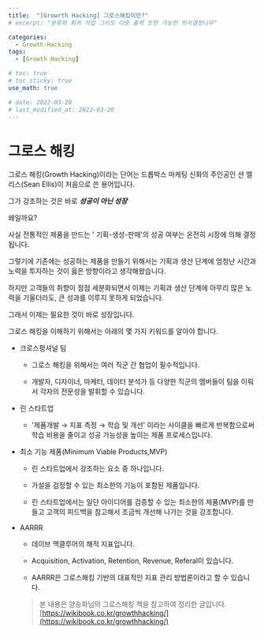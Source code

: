 ```yaml
---
title:  "[Growrth Hacking] 그로스해킹이란?"
# excerpt: "분류와 회귀 작업 그리도 다중 출력 또한 가능한 의사결정나무"

categories:
  - Growth-Hacking
tags:
  - [Growth Hacking]

# toc: true
# toc_sticky: true
use_math: true

# date: 2022-03-20
# last_modified_at: 2022-03-20
---
```

# 그로스 해킹
그로스 해킹(Growth Hacking)이라는 단어는 드롭박스 마케팅 신화의 주인공인 션 엘리스(Sean Ellis)이 처음으로 쓴 용어입니다. 

그가 강조하는 것은 바로 ***성공이 아닌 성장***

왜일까요?

사실 전통적인 제품을 만드는 ' 기획-생성-판매'의 성공 여부는 온전히 시장에 의해 결정됩니다. 

그렇기에 기존에는 성공하는 제품을 만들기 위해서는 기획과 생산 단계에 엄청난 시간과 노력을 투자하는 것이 옳은 방향이라고 생각해왔습니다.

하지만 고객들의 취향이 점점 세분화되면서 이제는 기획과 생산 단계에 아무리 많은 노력을 기울더라도, 큰 성과를 이루지 못하게 되었습니다. 

그래서 이제는 필요한 것이 바로 성장입니다. 

그로스 해킹을 이해하기 위해서는 아래의 몇 가지 키워드를 알아야 합니다.



- 크로스펑셔널 팀
    
    - 그로스 해킹을 위해서는 여러 직군 간 협업이 필수적입니다. 
    
    - 개발자, 디자이너, 마케터, 데이터 분석가 등 다양한 직군의 멤버들이 팀을 이뤄서 각자의 전문성을 발휘할 수 있습니다.
    
- 린 스타트업
    
     - '제품개발 → 지표 측정 → 학습 및 개선' 이라는 사이클을 빠르게 반복함으로써 학습 비용을 줄이고 성공 가능성을 높이는 제품 프로세스입니다.
    
- 최소 기능 제품(Minimum Viable Products,MVP)
    
    - 린 스타트업에서 강조하는 요소 중 하나입니다.
    
    - 가설을 검정할 수 있는 최소한의 기능이 포함된 제품입니다.
    
    - 린 스타트업에서는 일단 아이디어를 검증할 수 있는 최소한의 제품(MVP)를 만들고 고객의 피드백을 참고해서 조금씩 개선해 나가는 것을 강조합니다. 
    
- AARRR
    
    - 데이브 맥클루어의 해적 지표입니다.
    
    - Acquisition, Activation, Retention, Revenue, Referal이 있습니다.
    
    - AARRR은 그로스해킹 기반의 대표적인 지표 관리 방법론이라고 할 수 있습니다.

    > 본 내용은 양승화님의 그로스해킹 책을 참고하여 정리한 글입니다. <br>
[https://wikibook.co.kr/growthhacking/](https://wikibook.co.kr/growthhacking/)
> 